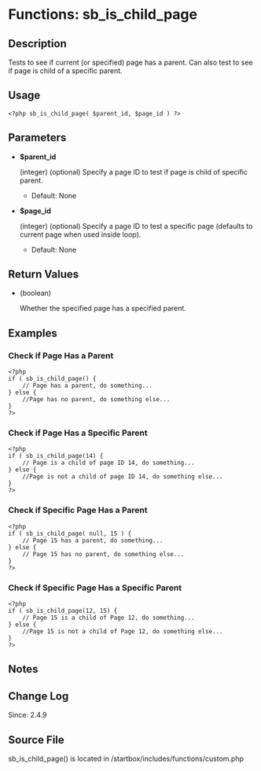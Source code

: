 # Functions: sb_is_child_page


## Description

Tests to see if current (or specified) page has a parent. Can also test to see if page is child of a specific parent.

## Usage

	<?php sb_is_child_page( $parent_id, $page_id ) ?>

## Parameters

* **$parent_id**

    (integer) (optional) Specify a page ID to test if page is child of specific parent.

	* Default: None 

* **$page_id**

    (integer) (optional) Specify a page ID to test a specific page (defaults to current page when used inside loop).

	* Default: None 

## Return Values

* (boolean) 

    Whether the specified page has a specified parent. 

## Examples

### Check if Page Has a Parent

	<?php 
	if ( sb_is_child_page() {
    	// Page has a parent, do something...
	} else {
    	//Page has no parent, do something else...
	}
	?>

### Check if Page Has a Specific Parent

	<?php 
	if ( sb_is_child_page(14) {
    	// Page is a child of page ID 14, do something...
	} else {
    	//Page is not a child of page ID 14, do something else...
	}
	?>

### Check if Specific Page Has a Parent

	<?php 
	if ( sb_is_child_page( null, 15 ) {
	    // Page 15 has a parent, do something...
	} else {
	    // Page 15 has no parent, do something else...
	}
	?>

### Check if Specific Page Has a Specific Parent

	<?php 
	if ( sb_is_child_page(12, 15) {
	    // Page 15 is a child of Page 12, do something...
	} else {
	    //Page 15 is not a child of Page 12, do something else...
	}
	?>

## Notes
## Change Log

Since: 2.4.9

## Source File

sb_is_child_page() is located in /startbox/includes/functions/custom.php 